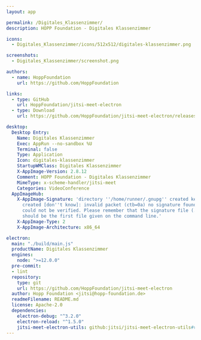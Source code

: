 ```yaml
---
layout: app

permalink: /Digitales_Klassenzimmer/
description: HOPP Foundation - Digitales Klassenzimmer

icons:
  - Digitales_Klassenzimmer/icons/512x512/digitales-klassenzimmer.png

screenshots:
  - Digitales_Klassenzimmer/screenshot.png

authors:
  - name: HoppFoundation
    url: https://github.com/HoppFoundation

links:
  - type: GitHub
    url: HoppFoundation/jitsi-meet-electron
  - type: Download
    url: https://github.com/HoppFoundation/jitsi-meet-electron/releases

desktop:
  Desktop Entry:
    Name: Digitales Klassenzimmer
    Exec: AppRun --no-sandbox %U
    Terminal: false
    Type: Application
    Icon: digitales-klassenzimmer
    StartupWMClass: Digitales Klassenzimmer
    X-AppImage-Version: 2.8.12
    Comment: HOPP Foundation - Digitales Klassenzimmer
    MimeType: x-scheme-handler/jitsi-meet
    Categories: VideoConference
  AppImageHub:
    X-AppImage-Signature: 'directory ''/home/runner/.gnupg'' created keybox ''/home/runner/.gnupg/pubring.kbx''
      created [don''t know]: invalid packet (ctb=0a) no signature found the signature
      could not be verified. Please remember that the signature file (.sig or .asc)
      should be the first file given on the command line.'
    X-AppImage-Type: 2
    X-AppImage-Architecture: x86_64

electron:
  main: "./build/main.js"
  productName: Digitales Klassenzimmer
  engines:
    node: ">=12.0.0"
  pre-commit:
  - lint
  repository:
    type: git
    url: https://github.com/HoppFoundation/jitsi-meet-electron
  author: Hopp Foundation <jitsi@hopp-foundation.de>
  readmeFilename: README.md
  license: Apache-2.0
  dependencies:
    electron-debug: "^3.2.0"
    electron-reload: "^1.5.0"
    jitsi-meet-electron-utils: github:jitsi/jitsi-meet-electron-utils#v2.0.22
---
```


